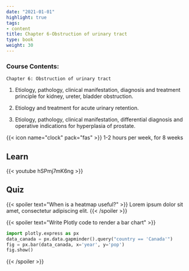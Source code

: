 ```yaml
---
date: "2021-01-01"
highlight: true
tags:
- content
title: Chapter 6-Obstruction of urinary tract
type: book
weight: 30
---
```


### Course Contents:

`Chapter 6: Obstruction of urinary tract`
1. Etiology, pathology, clinical manifestation, diagnosis and treatment principle for kidney, ureter, bladder obstruction.

2. Etiology and treatment for acute urinary retention.

3. Etiology, pathology, clinical manifestation, differential diagnosis and operative indications for hyperplasia of prostate.

<!--more-->

{{< icon name="clock" pack="fas" >}} 1-2 hours per week, for 8 weeks

## Learn

{{< youtube hSPmj7mK6ng >}}

## Quiz

{{< spoiler text="When is a heatmap useful?" >}}
Lorem ipsum dolor sit amet, consectetur adipiscing elit.
{{< /spoiler >}}

{{< spoiler text="Write Plotly code to render a bar chart" >}}
```python
import plotly.express as px
data_canada = px.data.gapminder().query("country == 'Canada'")
fig = px.bar(data_canada, x='year', y='pop')
fig.show()
```
{{< /spoiler >}}
